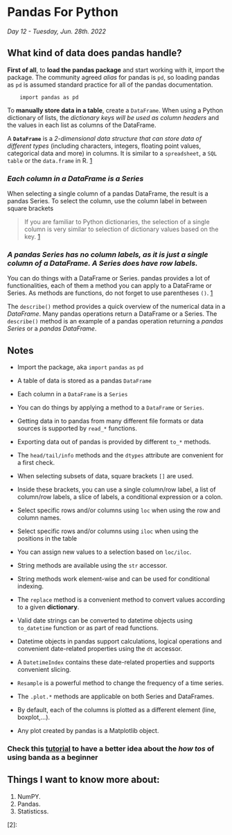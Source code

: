 # **Pandas For Python**

_Day 12 - Tuesday, Jun. 28th. 2022_

## **What kind of data does pandas handle?**

**First of all**, to **load the pandas package** and start working with it, import the package. The community agreed _alias_ for pandas is `pd`, so loading pandas as `pd` is assumed standard practice for all of the pandas documentation.

        import pandas as pd

To **manually store data in a table**, create a `DataFrame`. When using a Python dictionary of lists, the _dictionary keys will be used as column headers_ and the values in each list as columns of the DataFrame.

 A **`DataFrame`** is a _2-dimensional data structure that can store data of different types_ (including characters, integers, floating point values, categorical data and more) in columns. It is similar to a `spreadsheet`, a `SQL table` or the `data.frame` in R. [1]

### **_Each column in a DataFrame is a Series_**

When selecting a single column of a pandas DataFrame, the result is a pandas Series. To select the column, use the column label in between square brackets

> If you are familiar to Python dictionaries, the selection of a single column is very similar to selection of dictionary values based on the key. [1]

### **_A pandas Series has no column labels, as it is just a single column of a DataFrame. A Series does have row labels._**

You can do things with a DataFrame or Series. pandas provides a lot of functionalities, each of them a method you can apply to a DataFrame or Series. As methods are functions, do not forget to use parentheses `()`. [1]

The `describe()` method provides a quick overview of the numerical data in a _DataFrame_. Many pandas operations return a DataFrame or a Series. The `describe()` method is an example of a pandas operation returning a _pandas Series_ or a _pandas DataFrame_.


## **Notes**

- Import the package, aka `import` `pandas` `as` `pd`

- A table of data is stored as a pandas `DataFrame`

- Each column in a `DataFrame` is a `Series`

- You can do things by applying a method to a `DataFrame` or `Series`.

- Getting data in to pandas from many different file formats or data sources is supported by `read_*` functions.

- Exporting data out of pandas is provided by different `to_*` methods.

- The `head/tail/info` methods and the `dtypes` attribute are convenient for a first check.

- When selecting subsets of data, square brackets `[]` are used.

- Inside these brackets, you can use a single column/row label, a list of column/row labels, a slice of labels, a conditional expression or a colon.

- Select specific rows and/or columns using `loc` when using the row and column names.

- Select specific rows and/or columns using `iloc` when using the positions in the table

- You can assign new values to a selection based on `loc/iloc`.

- String methods are available using the `str` accessor.

- String methods work element-wise and can be used for conditional indexing.

- The `replace` method is a convenient method to convert values according to a given **dictionary**.

- Valid date strings can be converted to datetime objects using `to_datetime` function or as part of read functions.

- Datetime objects in pandas support calculations, logical operations and convenient date-related properties using the `dt` accessor.

- A `DatetimeIndex` contains these date-related properties and supports convenient slicing.

- `Resample` is a powerful method to change the frequency of a time series.

- The `.plot.*` methods are applicable on both Series and DataFrames.

- By default, each of the columns is plotted as a different element (line, boxplot,…).

- Any plot created by pandas is a Matplotlib object.














### Check this [tutorial](https://pandas.pydata.org/pandas-docs/stable/getting_started/intro_tutorials/index.html) to have a better idea about the _**how to**s_ of using banda as a beginner



## Things I want to know more about:
1. NumPY.
2. Pandas.
3. Statisticss.




[1]: https://pandas.pydata.org/pandas-docs/stable/getting_started/intro_tutorials/01_table_oriented.html

[2]: 